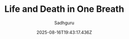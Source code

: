 ---
title: "Life and Death in One Breath"
date: "2025-08-16T19:43:17.436Z"
author: "Sadhguru"
read_year: "NO"
recommendation: '3'
url: /bookshelf/life-and-death-in-one-breath
---